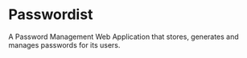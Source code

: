 # Passwordist 
A Password Management Web Application that stores, generates and manages passwords for its users. 
